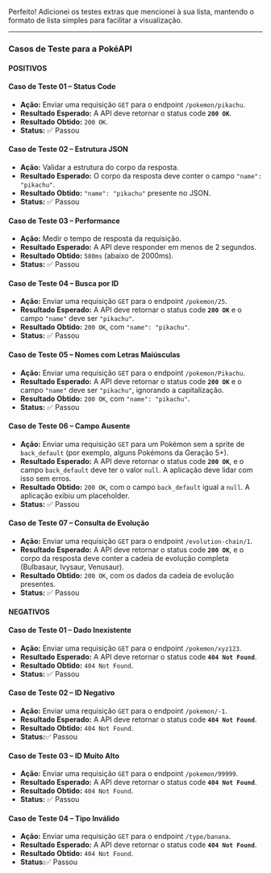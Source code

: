 Perfeito! Adicionei os testes extras que mencionei à sua lista, mantendo o formato de lista simples para facilitar a visualização.

---
### Casos de Teste para a PokéAPI
#### **POSITIVOS**

#### **Caso de Teste 01 – Status Code**
* **Ação:** Enviar uma requisição `GET` para o endpoint `/pokemon/pikachu`.
* **Resultado Esperado:** A API deve retornar o status code **`200 OK`**.
* **Resultado Obtido:** `200 OK`.
* **Status:** ✅ Passou

#### **Caso de Teste 02 – Estrutura JSON**
* **Ação:** Validar a estrutura do corpo da resposta.
* **Resultado Esperado:** O corpo da resposta deve conter o campo `"name": "pikachu"`.
* **Resultado Obtido:** `"name": "pikachu"` presente no JSON.
* **Status:** ✅ Passou

#### **Caso de Teste 03 – Performance**
* **Ação:** Medir o tempo de resposta da requisição.
* **Resultado Esperado:** A API deve responder em menos de 2 segundos.
* **Resultado Obtido:** `580ms` (abaixo de 2000ms).
* **Status:** ✅ Passou

#### **Caso de Teste 04 – Busca por ID**
* **Ação:** Enviar uma requisição `GET` para o endpoint `/pokemon/25`.
* **Resultado Esperado:** A API deve retornar o status code **`200 OK`** e o campo `"name"` deve ser `"pikachu"`.
* **Resultado Obtido:** `200 OK`, com `"name": "pikachu"`.
* **Status:** ✅ Passou

#### **Caso de Teste 05 – Nomes com Letras Maiúsculas**
* **Ação:** Enviar uma requisição `GET` para o endpoint `/pokemon/Pikachu`.
* **Resultado Esperado:** A API deve retornar o status code **`200 OK`** e o campo `"name"` deve ser `"pikachu"`, ignorando a capitalização.
* **Resultado Obtido:** `200 OK`, com `"name": "pikachu"`.
* **Status:** ✅ Passou

#### **Caso de Teste 06 – Campo Ausente**
* **Ação:** Enviar uma requisição `GET` para um Pokémon sem a sprite de `back_default` (por exemplo, alguns Pokémons da Geração 5+).
* **Resultado Esperado:** A API deve retornar o status code **`200 OK`**, e o campo `back_default` deve ter o valor `null`. A aplicação deve lidar com isso sem erros.
* **Resultado Obtido:** `200 OK`, com o campo `back_default` igual a `null`. A aplicação exibiu um placeholder.
* **Status:** ✅ Passou

#### **Caso de Teste 07 – Consulta de Evolução**
* **Ação:** Enviar uma requisição `GET` para o endpoint `/evolution-chain/1`.
* **Resultado Esperado:** A API deve retornar o status code **`200 OK`**, e o corpo da resposta deve conter a cadeia de evolução completa (Bulbasaur, Ivysaur, Venusaur).
* **Resultado Obtido:** `200 OK`, com os dados da cadeia de evolução presentes.
* **Status:** ✅ Passou


#### **NEGATIVOS**

#### **Caso de Teste 01 – Dado Inexistente**
* **Ação:** Enviar uma requisição `GET` para o endpoint `/pokemon/xyz123`.
* **Resultado Esperado:** A API deve retornar o status code **`404 Not Found`**.
* **Resultado Obtido:** `404 Not Found`.
* **Status:** ✅ Passou

#### **Caso de Teste 02 – ID Negativo**
* **Ação:** Enviar uma requisição `GET` para o endpoint `/pokemon/-1`.
* **Resultado Esperado:** A API deve retornar o status code **`404 Not Found`**.
* **Resultado Obtido:** `404 Not Found`.
* **Status:**✅ Passou

#### **Caso de Teste 03 – ID Muito Alto**
* **Ação:** Enviar uma requisição `GET` para o endpoint `/pokemon/99999`.
* **Resultado Esperado:** A API deve retornar o status code **`404 Not Found`**.
* **Resultado Obtido:**  `404 Not Found`.
* **Status:** ✅ Passou

#### **Caso de Teste 04 – Tipo Inválido**
* **Ação:** Enviar uma requisição `GET` para o endpoint `/type/banana`.
* **Resultado Esperado:** A API deve retornar o status code **`404 Not Found`**.
* **Resultado Obtido:**  `404 Not Found`.
* **Status:**✅ Passou



